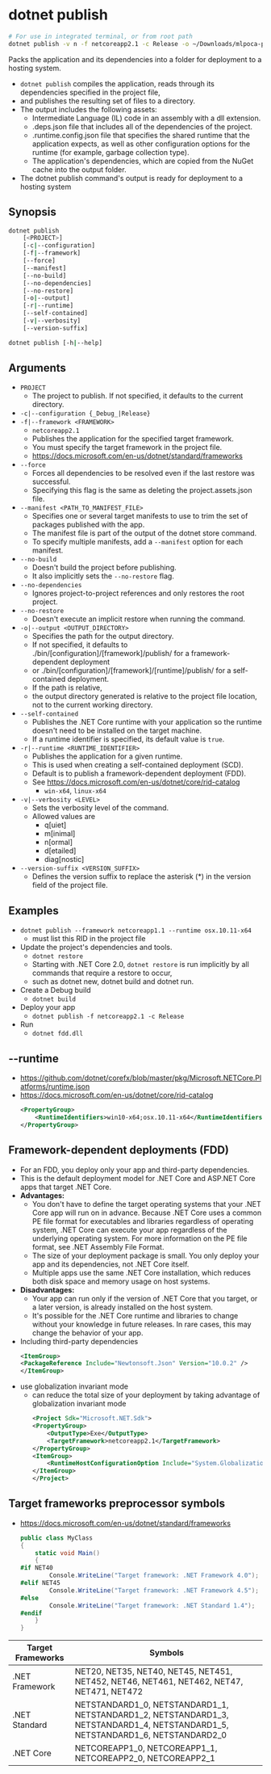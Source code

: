# dotnet publish

```sh
# For use in integrated terminal, or from root path
dotnet publish -v n -f netcoreapp2.1 -c Release -o ~/Downloads/mlpoca-pub-c 2>&1 | tee out/mlpoca-pub-c-n.log
```

Packs the application and its dependencies into a folder for deployment to a hosting system.

- `dotnet publish` compiles the application, reads through its dependencies specified in the project file, 
- and publishes the resulting set of files to a directory. 
- The output includes the following assets:
	- Intermediate Language (IL) code in an assembly with a dll extension.
	- .deps.json file that includes all of the dependencies of the project.
	- .runtime.config.json file that specifies the shared runtime that the application expects, as well as other configuration options for the runtime (for example, garbage collection type).
	- The application's dependencies, which are copied from the NuGet cache into the output folder.
- The dotnet publish command's output is ready for deployment to a hosting system


## Synopsis
```sh
dotnet publish 
	[<PROJECT>] 
	[-c|--configuration] 
	[-f|--framework] 
	[--force] 
	[--manifest] 
	[--no-build] 
	[--no-dependencies]
    [--no-restore] 
	[-o|--output] 
	[-r|--runtime] 
	[--self-contained] 
	[-v|--verbosity] 
	[--version-suffix]

dotnet publish [-h|--help]
```

## Arguments
- `PROJECT`
	- The project to publish. If not specified, it defaults to the current directory.
- `-c|--configuration {_Debug_|Release}`
- `-f|--framework <FRAMEWORK>`
	- `netcoreapp2.1`
	- Publishes the application for the specified target framework. 
	- You must specify the target framework in the project file.
	- https://docs.microsoft.com/en-us/dotnet/standard/frameworks
- `--force`
	- Forces all dependencies to be resolved even if the last restore was successful. 
	- Specifying this flag is the same as deleting the project.assets.json file.
- `--manifest <PATH_TO_MANIFEST_FILE>`
	- Specifies one or several target manifests to use to trim the set of packages published with the app. 
	- The manifest file is part of the output of the dotnet store command. 
	- To specify multiple manifests, add a `--manifest` option for each manifest. 
- `--no-build`
	- Doesn't build the project before publishing. 
	- It also implicitly sets the `--no-restore` flag.
- `--no-dependencies`
	- Ignores project-to-project references and only restores the root project.
- `--no-restore`
	- Doesn't execute an implicit restore when running the command.
- `-o|--output <OUTPUT_DIRECTORY>`
	- Specifies the path for the output directory. 
	- If not specified, it defaults to ./bin/[configuration]/[framework]/publish/ for a framework-dependent deployment 
	- or ./bin/[configuration]/[framework]/[runtime]/publish/ for a self-contained deployment. 
	- If the path is relative, 
	- the output directory generated is relative to the project file location, not to the current working directory.
- `--self-contained`
	- Publishes the .NET Core runtime with your application so the runtime doesn't need to be installed on the target machine. 
	- If a runtime identifier is specified, its default value is `true`.
- `-r|--runtime <RUNTIME_IDENTIFIER>`
	- Publishes the application for a given runtime.
	- This is used when creating a self-contained deployment (SCD).
	- Default is to publish a framework-dependent deployment (FDD).
	- See https://docs.microsoft.com/en-us/dotnet/core/rid-catalog
		- `win-x64`, `linux-x64` 
- `-v|--verbosity <LEVEL>`
	- Sets the verbosity level of the command. 
	- Allowed values are 
		- q[uiet]
		- m[inimal]
		- n[ormal]
		- d[etailed]
		- diag[nostic]
- `--version-suffix <VERSION_SUFFIX>`
	- Defines the version suffix to replace the asterisk (*) in the version field of the project file.

## Examples
- `dotnet publish --framework netcoreapp1.1 --runtime osx.10.11-x64`
	- must list this RID in the project file
- Update the project's dependencies and tools.
	- `dotnet restore`
	- Starting with .NET Core 2.0, `dotnet restore` is run implicitly by all commands that require a restore to occur, 
	- such as dotnet new, dotnet build and dotnet run.
- Create a Debug build
	- `dotnet build`
- Deploy your app
	- `dotnet publish -f netcoreapp2.1 -c Release`
- Run
	- `dotnet fdd.dll`

## --runtime
- https://github.com/dotnet/corefx/blob/master/pkg/Microsoft.NETCore.Platforms/runtime.json
- https://docs.microsoft.com/en-us/dotnet/core/rid-catalog
	```xml
	<PropertyGroup>
		<RuntimeIdentifiers>win10-x64;osx.10.11-x64</RuntimeIdentifiers>
	</PropertyGroup>
	```

## Framework-dependent deployments (FDD)
- For an FDD, you deploy only your app and third-party dependencies. 
- This is the default deployment model for .NET Core and ASP.NET Core apps that target .NET Core.
- **Advantages:**
	- You don't have to define the target operating systems that your .NET Core app will run on in advance. Because .NET Core uses a common PE file format for executables and libraries regardless of operating system, .NET Core can execute your app regardless of the underlying operating system. For more information on the PE file format, see .NET Assembly File Format.
	- The size of your deployment package is small. You only deploy your app and its dependencies, not .NET Core itself.
	- Multiple apps use the same .NET Core installation, which reduces both disk space and memory usage on host systems.
- **Disadvantages:**
	- Your app can run only if the version of .NET Core that you target, or a later version, is already installed on the host system.
	- It's possible for the .NET Core runtime and libraries to change without your knowledge in future releases. In rare cases, this may change the behavior of your app.
- Including third-party dependencies
	```xml
	<ItemGroup>
	<PackageReference Include="Newtonsoft.Json" Version="10.0.2" />
	</ItemGroup>
	```
- use globalization invariant mode
	- can reduce the total size of your deployment by taking advantage of globalization invariant mode
		```xml
		<Project Sdk="Microsoft.NET.Sdk">
		<PropertyGroup>
			<OutputType>Exe</OutputType>
			<TargetFramework>netcoreapp2.1</TargetFramework>
		</PropertyGroup>
		<ItemGroup>
			<RuntimeHostConfigurationOption Include="System.Globalization.Invariant" Value="true" />
		</ItemGroup> 
		</Project>	
		```

## Target frameworks preprocessor symbols
- https://docs.microsoft.com/en-us/dotnet/standard/frameworks
	```cs
	public class MyClass
	{
		static void Main()
		{
	#if NET40
			Console.WriteLine("Target framework: .NET Framework 4.0");
	#elif NET45  
			Console.WriteLine("Target framework: .NET Framework 4.5");
	#else
			Console.WriteLine("Target framework: .NET Standard 1.4");
	#endif
		}
	}
	```

| Target Frameworks | Symbols                                                                                                                        |
|-------------------|--------------------------------------------------------------------------------------------------------------------------------|
| .NET Framework    | NET20, NET35, NET40, NET45, NET451, NET452, NET46, NET461, NET462, NET47, NET471, NET472                                       |
| .NET Standard     | NETSTANDARD1_0, NETSTANDARD1_1, NETSTANDARD1_2, NETSTANDARD1_3, NETSTANDARD1_4, NETSTANDARD1_5, NETSTANDARD1_6, NETSTANDARD2_0 |
| .NET Core         | NETCOREAPP1_0, NETCOREAPP1_1, NETCOREAPP2_0, NETCOREAPP2_1                                                                     |
